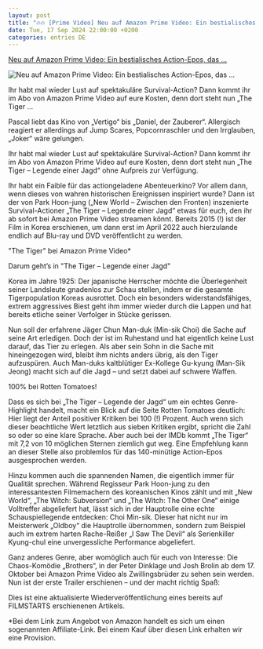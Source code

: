 ```yaml
---
layout: post
title: "🔥🔥 [Prime Video] Neu auf Amazon Prime Video: Ein bestialisches Action-Epos, das ..."
date: Tue, 17 Sep 2024 22:00:00 +0200
categories: entries DE
---
```

[Neu auf Amazon Prime Video: Ein bestialisches Action-Epos, das ...](https://www.filmstarts.de/nachrichten/1000103935.html)

![Neu auf Amazon Prime Video: Ein bestialisches Action-Epos, das ...](https://de.web.img2.acsta.net/img/07/3d/073dfbb9a0539563786d659c61676b48.jpg)

Ihr habt mal wieder Lust auf spektakuläre Survival-Action? Dann kommt ihr im Abo von Amazon Prime Video auf eure Kosten, denn dort steht nun „The Tiger ...

Pascal liebt das Kino von „Vertigo“ bis „Daniel, der Zauberer“. Allergisch reagiert er allerdings auf Jump Scares, Popcornraschler und den Irrglauben, „Joker“ wäre gelungen.

Ihr habt mal wieder Lust auf spektakuläre Survival-Action? Dann kommt ihr im Abo von Amazon Prime Video auf eure Kosten, denn dort steht nun „The Tiger – Legende einer Jagd“ ohne Aufpreis zur Verfügung.

Ihr habt ein Faible für das actiongeladene Abenteuerkino? Vor allem dann, wenn dieses von wahren historischen Ereignissen inspiriert wurde? Dann ist der von Park Hoon-jung („New World – Zwischen den Fronten) inszenierte Survival-Actioner „The Tiger – Legende einer Jagd“ etwas für euch, den ihr ab sofort bei Amazon Prime Video streamen könnt. Bereits 2015 (!) ist der Film in Korea erschienen, um dann erst im April 2022 auch hierzulande endlich auf Blu-ray und DVD veröffentlicht zu werden.

"The Tiger" bei Amazon Prime Video*

Darum geht’s in "The Tiger – Legende einer Jagd"

Korea im Jahre 1925: Der japanische Herrscher möchte die Überlegenheit seiner Landsleute gnadenlos zur Schau stellen, indem er die gesamte Tigerpopulation Koreas ausrottet. Doch ein besonders widerstandsfähiges, extrem aggressives Biest geht ihm immer wieder durch die Lappen und hat bereits etliche seiner Verfolger in Stücke gerissen.

Nun soll der erfahrene Jäger Chun Man-duk (Min-sik Choi) die Sache auf seine Art erledigen. Doch der ist im Ruhestand und hat eigentlich keine Lust darauf, das Tier zu erlegen. Als aber sein Sohn in die Sache mit hineingezogen wird, bleibt ihm nichts anders übrig, als den Tiger aufzuspüren. Auch Man-duks kaltblütiger Ex-Kollege Gu-kyung (Man-Sik Jeong) macht sich auf die Jagd – und setzt dabei auf schwere Waffen.

100% bei Rotten Tomatoes!

Dass es sich bei „The Tiger – Legende der Jagd“ um ein echtes Genre-Highlight handelt, macht ein Blick auf die Seite Rotten Tomatoes deutlich: Hier liegt der Anteil positiver Kritiken bei 100 (!) Prozent. Auch wenn sich dieser beachtliche Wert letztlich aus sieben Kritiken ergibt, spricht die Zahl so oder so eine klare Sprache. Aber auch bei der IMDb kommt „The Tiger“ mit 7,2 von 10 möglichen Sternen ziemlich gut weg. Eine Empfehlung kann an dieser Stelle also problemlos für das 140-minütige Action-Epos ausgesprochen werden.

Hinzu kommen auch die spannenden Namen, die eigentlich immer für Qualität sprechen. Während Regisseur Park Hoon-jung zu den interessantesten Filmemachern des koreanischen Kinos zählt und mit „New World“, „The Witch: Subversion“ und „The Witch: The Other One“ einige Volltreffer abgeliefert hat, lässt sich in der Hauptrolle eine echte Schauspiellegende entdecken: Choi Min-sik. Dieser hat nicht nur im Meisterwerk „Oldboy“ die Hauptrolle übernommen, sondern zum Beispiel auch im extrem harten Rache-Reißer „I Saw The Devil“ als Serienkiller Kyung-chul eine unvergessliche Performance abgeliefert.

Ganz anderes Genre, aber womöglich auch für euch von Interesse: Die Chaos-Komödie „Brothers“, in der Peter Dinklage und Josh Brolin ab dem 17. Oktober bei Amazon Prime Video als Zwillingsbrüder zu sehen sein werden. Nun ist der erste Trailer erschienen – und der macht richtig Spaß:

Dies ist eine aktualisierte Wiederveröffentlichung eines bereits auf FILMSTARTS erschienenen Artikels.

*Bei dem Link zum Angebot von Amazon handelt es sich um einen sogenannten Affiliate-Link. Bei einem Kauf über diesen Link erhalten wir eine Provision.

